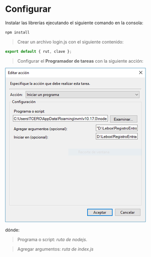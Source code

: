 # Configurar

Instalar las librerías ejecutando el siguiente comando en la consola:
```js
npm install
```

> Crear un archivo login.js con el siguiente contenido:

```js
export default { rut, clave };
```

> Configurar el **Programador de tareas** con la siguiente acción:

![alt text](./acciones.png)

dónde:
> Programa o script: *ruta de nodejs*.

> Agregar argumentos: *ruta de index.js*

